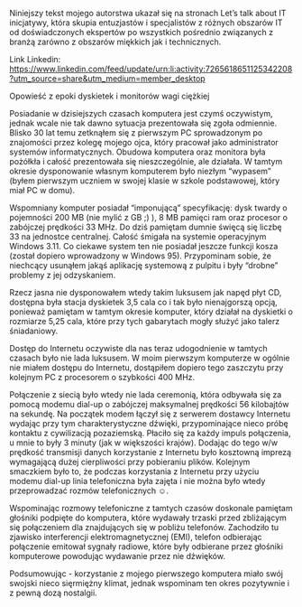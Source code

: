 Niniejszy tekst mojego autorstwa ukazał się na stronach Let’s talk about IT inicjatywy, która skupia entuzjastów i specjalistów z różnych obszarów IT od doświadczonych ekspertów po wszystkich pośrednio związanych z branżą zarówno z obszarów miękkich jak i technicznych. 


Link Linkedin: 
https://www.linkedin.com/feed/update/urn:li:activity:7265618651125342208?utm_source=share&utm_medium=member_desktop


 Opowieść z epoki dyskietek i monitorów wagi ciężkiej


Posiadanie w dzisiejszych czasach komputera jest czymś oczywistym, jednak wcale nie tak dawno sytuacja prezentowała się zgoła odmiennie. Blisko 30 lat temu zetknąłem się z pierwszym PC sprowadzonym po znajomości przez kolegę mojego ojca, który pracował jako administrator systemów informatycznych. Obudowa komputera oraz monitora była pożółkła i całość prezentowała się nieszczególnie, ale działała. W tamtym okresie dysponowanie własnym komputerem było niezłym “wypasem” (byłem pierwszym uczniem w swojej klasie w szkole podstawowej, który miał PC w domu).


Wspomniany komputer posiadał “imponującą” specyfikację: dysk twardy o pojemności 200 MB (nie mylić z GB ;) ), 8 MB pamięci ram oraz procesor o zabójczej prędkości 33 MHz. Do dziś pamiętam dumnie święcą się liczbę 33 na jednostce centralnej. Całość śmigała na systemie operacyjnym Windows 3.11. Co ciekawe system ten nie posiadał jeszcze funkcji kosza (został dopiero wprowadzony w Windows 95). Przypominam sobie, że niechcący usunąłem jakąś aplikację systemową z pulpitu i były “drobne” problemy z jej odzyskaniem.


Rzecz jasna nie dysponowałem wtedy takim luksusem jak napęd płyt CD, dostępna była stacja dyskietek 3,5 cala co i tak było nienajgorszą opcją, ponieważ pamiętam w tamtym okresie komputer, który działał na dyskietki o rozmiarze 5,25 cala, które przy tych gabarytach mogły służyć jako talerz śniadaniowy. 


Dostęp do Internetu oczywiste dla nas teraz udogodnienie w tamtych czasach było nie lada luksusem. W moim pierwszym komputerze w ogólnie nie miałem dostępu do Internetu, dostąpiłem dopiero tego zaszczytu przy kolejnym PC z procesorem o szybkości 400 MHz.


Połączenie z siecią było wtedy nie lada ceremonią, która odbywała się za pomocą modemu dial-up o zabójczej maksymalnej prędkości 56 kilobajtów na sekundę. Na początek modem łączył się z serwerem dostawcy Internetu wydając przy tym charakterystyczne dźwięki, przypominające nieco próbę kontaktu z cywilizacją pozaziemską. Płaciło się za każdy impuls połączenia, u mnie to były 3 minuty (jak w większości krajów). Dodając do tego w/w prędkość transmisji danych korzystanie z Internetu było kosztowną imprezą wymagającą dużej cierpliwości przy pobieraniu plików. Kolejnym smaczkiem było to, że podczas korzystania z Internetu przy użyciu modemu dial-up linia telefoniczna była zajęta i nie można było wtedy przeprowadzać rozmów telefonicznych ☺. 


Wspominając rozmowy telefoniczne z tamtych czasów doskonale pamiętam głośniki podpięte do komputera, które wydawały trzaski przed zbliżającym się połączeniem dla znajdujących się w pobliżu telefonów. Zachodziło tu zjawisko interferencji elektromagnetycznej (EMI), telefon odbierając połączenie emitował sygnały radiowe, które były odbierane przez głośniki komputerowe powodując wydawanie przez nie dźwięków. 


Podsumowując - korzystanie z mojego pierwszego komputera miało swój swojski nieco sięrmiężny klimat, jednak wspominam ten okres pozytywnie i z pewną dozą nostalgii.



